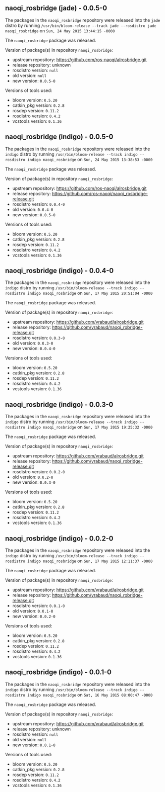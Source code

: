 ## naoqi_rosbridge (jade) - 0.0.5-0

The packages in the `naoqi_rosbridge` repository were released into the `jade` distro by running `/usr/bin/bloom-release --track jade --rosdistro jade naoqi_rosbridge` on `Sun, 24 May 2015 13:44:15 -0000`

The `naoqi_rosbridge` package was released.

Version of package(s) in repository `naoqi_rosbridge`:
- upstream repository: https://github.com/ros-naoqi/alrosbridge.git
- release repository: unknown
- rosdistro version: `null`
- old version: `null`
- new version: `0.0.5-0`

Versions of tools used:
- bloom version: `0.5.20`
- catkin_pkg version: `0.2.8`
- rosdep version: `0.11.2`
- rosdistro version: `0.4.2`
- vcstools version: `0.1.36`


## naoqi_rosbridge (indigo) - 0.0.5-0

The packages in the `naoqi_rosbridge` repository were released into the `indigo` distro by running `/usr/bin/bloom-release --track indigo --rosdistro indigo naoqi_rosbridge` on `Sun, 24 May 2015 13:38:53 -0000`

The `naoqi_rosbridge` package was released.

Version of package(s) in repository `naoqi_rosbridge`:
- upstream repository: https://github.com/ros-naoqi/alrosbridge.git
- release repository: https://github.com/ros-naoqi/naoqi_rosbridge-release.git
- rosdistro version: `0.0.4-0`
- old version: `0.0.4-0`
- new version: `0.0.5-0`

Versions of tools used:
- bloom version: `0.5.20`
- catkin_pkg version: `0.2.8`
- rosdep version: `0.11.2`
- rosdistro version: `0.4.2`
- vcstools version: `0.1.36`


## naoqi_rosbridge (indigo) - 0.0.4-0

The packages in the `naoqi_rosbridge` repository were released into the `indigo` distro by running `/usr/bin/bloom-release --track indigo --rosdistro indigo naoqi_rosbridge` on `Sun, 17 May 2015 20:51:04 -0000`

The `naoqi_rosbridge` package was released.

Version of package(s) in repository `naoqi_rosbridge`:
- upstream repository: https://github.com/vrabaud/alrosbridge.git
- release repository: https://github.com/vrabaud/naoqi_robridge-release.git
- rosdistro version: `0.0.3-0`
- old version: `0.0.3-0`
- new version: `0.0.4-0`

Versions of tools used:
- bloom version: `0.5.20`
- catkin_pkg version: `0.2.8`
- rosdep version: `0.11.2`
- rosdistro version: `0.4.2`
- vcstools version: `0.1.36`


## naoqi_rosbridge (indigo) - 0.0.3-0

The packages in the `naoqi_rosbridge` repository were released into the `indigo` distro by running `/usr/bin/bloom-release --track indigo --rosdistro indigo naoqi_rosbridge` on `Sun, 17 May 2015 19:25:32 -0000`

The `naoqi_rosbridge` package was released.

Version of package(s) in repository `naoqi_rosbridge`:
- upstream repository: https://github.com/vrabaud/alrosbridge.git
- release repository: https://github.com/vrabaud/naoqi_robridge-release.git
- rosdistro version: `0.0.2-0`
- old version: `0.0.2-0`
- new version: `0.0.3-0`

Versions of tools used:
- bloom version: `0.5.20`
- catkin_pkg version: `0.2.8`
- rosdep version: `0.11.2`
- rosdistro version: `0.4.2`
- vcstools version: `0.1.36`


## naoqi_rosbridge (indigo) - 0.0.2-0

The packages in the `naoqi_rosbridge` repository were released into the `indigo` distro by running `/usr/bin/bloom-release --track indigo --rosdistro indigo naoqi_rosbridge` on `Sun, 17 May 2015 12:11:37 -0000`

The `naoqi_rosbridge` package was released.

Version of package(s) in repository `naoqi_rosbridge`:
- upstream repository: https://github.com/vrabaud/alrosbridge.git
- release repository: https://github.com/vrabaud/naoqi_robridge-release.git
- rosdistro version: `0.0.1-0`
- old version: `0.0.1-0`
- new version: `0.0.2-0`

Versions of tools used:
- bloom version: `0.5.20`
- catkin_pkg version: `0.2.8`
- rosdep version: `0.11.2`
- rosdistro version: `0.4.2`
- vcstools version: `0.1.36`


## naoqi_rosbridge (indigo) - 0.0.1-0

The packages in the `naoqi_rosbridge` repository were released into the `indigo` distro by running `/usr/bin/bloom-release --track indigo --rosdistro indigo naoqi_rosbridge` on `Sat, 16 May 2015 08:00:47 -0000`

The `naoqi_rosbridge` package was released.

Version of package(s) in repository `naoqi_rosbridge`:
- upstream repository: https://github.com/vrabaud/alrosbridge.git
- release repository: unknown
- rosdistro version: `null`
- old version: `null`
- new version: `0.0.1-0`

Versions of tools used:
- bloom version: `0.5.20`
- catkin_pkg version: `0.2.8`
- rosdep version: `0.11.2`
- rosdistro version: `0.4.2`
- vcstools version: `0.1.36`


